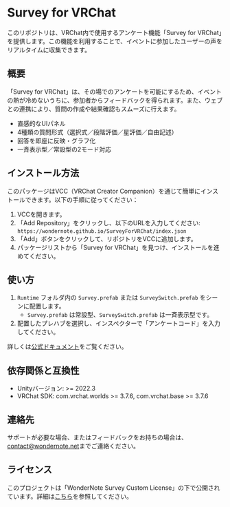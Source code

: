 # Survey for VRChat

このリポジトリは、VRChat内で使用するアンケート機能「Survey for VRChat」を提供します。この機能を利用することで、イベントに参加したユーザーの声をリアルタイムに収集できます。

## 概要
「Survey for VRChat」は、その場でのアンケートを可能にするため、イベントの熱が冷めないうちに、参加者からフィードバックを得られます。また、ウェブとの連携により、質問の作成や結果確認もスムーズに行えます。
- 直感的なUIパネル
- 4種類の質問形式（選択式／段階評価／星評価／自由記述）
- 回答を即座に反映・グラフ化
- 一斉表示型／常設型の2モード対応

## インストール方法

このパッケージはVCC（VRChat Creator Companion）を通じて簡単にインストールできます。以下の手順に従ってください：

1. VCCを開きます。
2. 「Add Repository」をクリックし、以下のURLを入力してください: `https://wondernote.github.io/SurveyForVRChat/index.json`
3. 「Add」ボタンをクリックして、リポジトリをVCCに追加します。
4. パッケージリストから「Survey for VRChat」を見つけ、インストールを進めてください。

## 使い方
1. `Runtime` フォルダ内の `Survey.prefab` または `SurveySwitch.prefab` をシーンに配置します。
   - `Survey.prefab` は常設型、`SurveySwitch.prefab` は一斉表示型です。
2. 配置したプレハブを選択し、インスペクターで「アンケートコード」を入力してください。
   
詳しくは[公式ドキュメント](https://wondernote.net/survey)をご覧ください。

## 依存関係と互換性
- Unityバージョン: >= 2022.3
- VRChat SDK: com.vrchat.worlds >= 3.7.6, com.vrchat.base >= 3.7.6

## 連絡先
サポートが必要な場合、またはフィードバックをお持ちの場合は、[contact@wondernote.net](mailto:contact@wondernote.net)までご連絡ください。

## ライセンス
このプロジェクトは「WonderNote Survey Custom License」の下で公開されています。詳細は[こちら](https://github.com/wondernote/SurveyForVRChat/blob/main/LICENSE.txt)を参照してください。